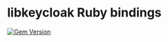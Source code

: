 # libkeycloak Ruby bindings

[![Gem Version](https://badge.fury.io/rb/libkeycloak.svg)](https://badge.fury.io/rb/libkeycloak)
